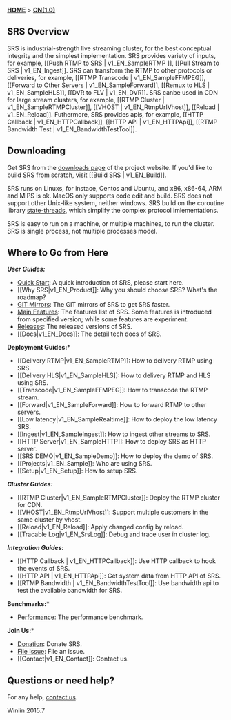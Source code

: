 [**HOME**](Home) > [**CN(1.0)**](v1_EN_Home)

## SRS Overview

SRS is industrial-strength live streaming cluster, for the best conceptual integrity and the simplest implementation. SRS provides variety of inputs, for example, [[Push RTMP to SRS | v1_EN_SampleRTMP ]], [[Pull Stream to SRS | v1_EN_Ingest]]. SRS can transform the RTMP to other protocols or deliveries, for example, [[RTMP Transcode | v1_EN_SampleFFMPEG]], [[Forward to Other Servers | v1_EN_SampleForward]], [[Remux to HLS | v1_EN_SampleHLS]], [[DVR to FLV | v1_EN_DVR]]. SRS canbe used in CDN for large stream clusters, for example, [[RTMP Cluster | v1_EN_SampleRTMPCluster]], [[VHOST | v1_EN_RtmpUrlVhost]], [[Reload | v1_EN_Reload]]. Futhermore, SRS provides apis, for example, [[HTTP Callback | v1_EN_HTTPCallback]], [[HTTP API | v1_EN_HTTPApi]], [[RTMP Bandwidth Test | v1_EN_BandwidthTestTool]].

## Downloading

Get SRS from the [downloads page][website] of the project website. If you'd like to build SRS from scratch, visit [[Build SRS | v1_EN_Build]].

SRS runs on Linuxs, for instace, Centos and Ubuntu, and x86, x86-64, ARM and MIPS is ok. MacOS only supports code edit and build. SRS does not support other Unix-like system, neither windows. SRS build on the coroutine library [state-threads][st], which simplify the complex protocol imlementations.

SRS is easy to run on a machine, or multiple machines, to run the cluster. SRS is single process, not multiple processes model.

## Where to Go from Here

***User Guides:***

* [Quick Start][qstart]: A quick introduction of SRS, please start here.
* [[Why SRS|v1_EN_Product]]: Why you should choose SRS? What's the roadmap?
* [GIT Mirrors][mirrors]: The GIT mirrors of SRS to get SRS faster.
* [Main Features][features]: The features list of SRS. Some features is introduced from specified version; while some features are experiment.
* [Releases][releases]: The released versions of SRS.
* [[Docs|v1_EN_Docs]]: The detail tech docs of SRS.

**Deployment Guides:***

* [[Delivery RTMP|v1_EN_SampleRTMP]]: How to delivery RTMP using SRS.
* [[Delivery HLS|v1_EN_SampleHLS]]: How to delivery RTMP and HLS using SRS.
* [[Transcode|v1_EN_SampleFFMPEG]]: How to transcode the RTMP stream.
* [[Forward|v1_EN_SampleForward]]: How to forward RTMP to other servers.
* [[Low latency|v1_EN_SampleRealtime]]: How to deploy the low latency SRS.
* [[Ingest|v1_EN_SampleIngest]]: How to ingest other streams to SRS.
* [[HTTP Server|v1_EN_SampleHTTP]]: How to deploy SRS as HTTP server.
* [[SRS DEMO|v1_EN_SampleDemo]]: How to deploy the demo of SRS.
* [[Projects|v1_EN_Sample]]: Who are using SRS.
* [[Setup|v1_EN_Setup]]: How to setup SRS.

***Cluster Guides:***

* [[RTMP Cluster|v1_EN_SampleRTMPCluster]]: Deploy the RTMP cluster for CDN.
* [[VHOST|v1_EN_RtmpUrlVhost]]: Support multiple customers in the same cluster by vhost.
* [[Reload|v1_EN_Reload]]: Apply changed config by reload.
* [[Tracable Log|v1_EN_SrsLog]]: Debug and trace user in cluster log.

***Integration Guides:***

* [[HTTP Callback | v1_EN_HTTPCallback]]: Use HTTP callback to hook the events of SRS.
* [[HTTP API | v1_EN_HTTPApi]]: Get system data from HTTP API of SRS.
* [[RTMP Bandwidth | v1_EN_BandwidthTestTool]]: Use bandwidth api to test the available bandwidth for SRS.

**Benchmarks:***

* [Performance][performance]: The performance benchmark.

**Join Us:***

* [Donation][donation]: Donate SRS.
* [File Issue][issue]: File an issue.
* [[Contact|v1_EN_Contact]]: Contact us.

## Questions or need help?

For any help, [contact us](v1_EN_Contact).

Winlin 2015.7

[st]: https://github.com/winlinvip/state-threads
[website]: http://ossrs.net

[qstart]: https://github.com/ossrs/srs/tree/1.0release#usage
[mirrors]: https://github.com/ossrs/srs/tree/1.0release#mirrors
[features]: https://github.com/ossrs/srs/tree/1.0release#summary
[releases]: https://github.com/ossrs/srs/tree/1.0release#releases

[donation]: http://www.ossrs.net/srs.release/donation/index.html
[issue]: https://github.com/ossrs/srs/issues/new

[performance]: https://github.com/ossrs/srs/tree/1.0release#performance
